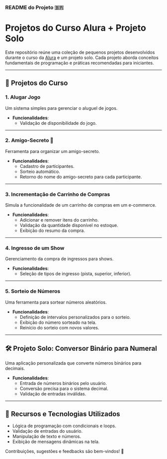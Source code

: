 ### README do Projeto :brazil:

# Projetos do Curso Alura + Projeto Solo 

Este repositório reúne uma coleção de pequenos projetos desenvolvidos durante o curso da [Alura](https://www.alura.com.br/) e um projeto solo. Cada projeto aborda conceitos fundamentais de programação e práticas recomendadas para iniciantes.

---

## 🚀 **Projetos do Curso**

### 1. **Alugar Jogo**  
Um sistema simples para gerenciar o aluguel de jogos.  
- **Funcionalidades**:  
  - Validação de disponibilidade do jogo.  

---

### 2. **Amigo-Secreto**  🎁
Ferramenta para organizar um amigo-secreto.  
- **Funcionalidades**:  
  - Cadastro de participantes.  
  - Sorteio automático.  
  - Retorno do nome do amigo-secreto para cada participante.

---

### 3. **Incrementação de Carrinho de Compras**  
Simula a funcionalidade de um carrinho de compras em um e-commerce.  
- **Funcionalidades**:  
  - Adicionar e remover itens do carrinho.  
  - Validação da quantidade disponível no estoque.  
  - Exibição do resumo da compra.

---

### 4. **Ingresso de um Show**  
Gerenciamento da compra de ingressos para shows.  
- **Funcionalidades**:  
  - Seleção de tipos de ingresso (pista, superior, inferior).  

---

### 5. **Sorteio de Números**  
Uma ferramenta para sortear números aleatórios.  
- **Funcionalidades**:  
  - Definição de intervalos personalizados para o sorteio.  
  - Exibição do número sorteado na tela.  
  - Reinício do sorteio com novos valores.

---

## 🛠️ **Projeto Solo: Conversor Binário para Numeral**  
Uma aplicação personalizada que converte números binários para decimais.  
- **Funcionalidades**:  
  - Entrada de números binários pelo usuário.  
  - Conversão precisa para o sistema decimal.  
  - Validação de entradas inválidas.

---

## 🧰 **Recursos e Tecnologias Utilizados**  
- Lógica de programação com condicionais e loops.  
- Validação de entradas do usuário.  
- Manipulação de texto e números.  
- Exibição de mensagens dinâmicas na tela.  


Contribuições, sugestões e feedbacks são bem-vindos! 🚀 
